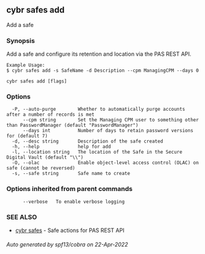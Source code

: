 ## cybr safes add

Add a safe

### Synopsis

Add a safe and configure its retention and location
	via the PAS REST API.
	
	Example Usage:
	$ cybr safes add -s SafeName -d Description --cpm ManagingCPM --days 0

```
cybr safes add [flags]
```

### Options

```
  -P, --auto-purge        Whether to automatically purge accounts after a number of records is met
      --cpm string        Set the Managing CPM user to something other than PasswordManager (default "PasswordManager")
      --days int          Number of days to retain password versions for (default 7)
  -d, --desc string       Description of the safe created
  -h, --help              help for add
  -l, --location string   The location of the Safe in the Secure Digital Vault (default "\\")
  -O, --olac              Enable object-level access control (OLAC) on safe (cannot be reversed)
  -s, --safe string       Safe name to create
```

### Options inherited from parent commands

```
      --verbose   To enable verbose logging
```

### SEE ALSO

* [cybr safes](cybr_safes.md)	 - Safe actions for PAS REST API

###### Auto generated by spf13/cobra on 22-Apr-2022
